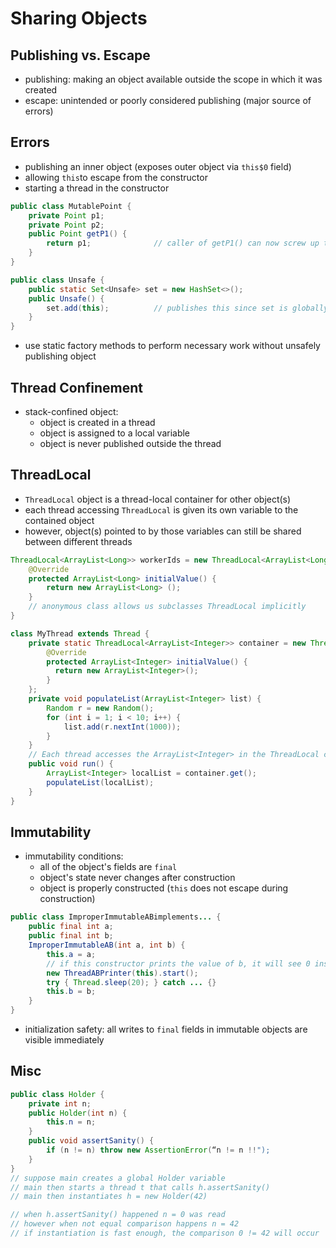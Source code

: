 # Sharing Objects

## Publishing vs. Escape

- publishing: making an object available outside the scope in which it was created
- escape: unintended or poorly considered publishing (major source of errors)

## Errors

- publishing an inner object (exposes outer object via `this$0` field)
- allowing `this`to escape from the constructor
- starting a thread in the constructor

```java
public class MutablePoint {
    private Point p1;
    private Point p2;
    public Point getP1() {
        return p1;              // caller of getP1() can now screw up the p1 object
    }
}
```

```java
public class Unsafe {
    public static Set<Unsafe> set = new HashSet<>();
    public Unsafe() {
        set.add(this);          // publishes this since set is globally accessible
    }
}
```

- use static factory methods to perform necessary work without unsafely publishing object

## Thread Confinement

- stack-confined object:
  - object is created in a thread
  - object is assigned to a local variable
  - object is never published outside the thread

## ThreadLocal

- `ThreadLocal` object is a thread-local container for other object(s)
- each thread accessing `ThreadLocal` is given its own variable to the contained object
- however, object(s) pointed to by those variables can still be shared between different threads

```java
ThreadLocal<ArrayList<Long>> workerIds = new ThreadLocal<ArrayList<Long>>(){
    @Override
    protected ArrayList<Long> initialValue() {
        return new ArrayList<Long> ();
    }
    // anonymous class allows us subclasses ThreadLocal implicitly
}
```

```java
class MyThread extends Thread {
    private static ThreadLocal<ArrayList<Integer>> container = new ThreadLocal<>() {
        @Override
        protected ArrayList<Integer> initialValue() {
          return new ArrayList<Integer>();
        }
    };
    private void populateList(ArrayList<Integer> list) {
        Random r = new Random();
        for (int i = 1; i < 10; i++) {
            list.add(r.nextInt(1000));
        }
    }
    // Each thread accesses the ArrayList<Integer> in the ThreadLocal container through its own localList variable
    public void run() {
        ArrayList<Integer> localList = container.get();
        populateList(localList);
    }
}
```

## Immutability

- immutability conditions:
  - all of the object's fields are `final`
  - object's state never changes after construction
  - object is properly constructed (`this` does not escape during construction)

```java
public class ImproperImmutableABimplements... {
    public final int a;
    public final int b;
    ImproperImmutableAB(int a, int b) {
        this.a = a;
        // if this constructor prints the value of b, it will see 0 instead of the b passed in
        new ThreadABPrinter(this).start();
        try { Thread.sleep(20); } catch ... {}
        this.b = b;
    }
}
```

- initialization safety: all writes to `final` fields in immutable objects are visible immediately

## Misc

```java
public class Holder {
    private int n;
    public Holder(int n) {
        this.n = n;  
    }
    public void assertSanity() {
        if (n != n) throw new AssertionError(“n != n !!");
    }
}
// suppose main creates a global Holder variable
// main then starts a thread t that calls h.assertSanity()
// main then instantiates h = new Holder(42)

// when h.assertSanity() happened n = 0 was read
// however when not equal comparison happens n = 42
// if instantiation is fast enough, the comparison 0 != 42 will occur
```
